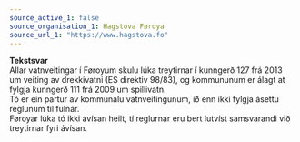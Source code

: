 ```yaml
---
source_active_1: false
source_organisation_1: Hagstova Føroya
source_url_1: "https://www.hagstova.fo"
---
```

<b>Tekstsvar</b>  
Allar vatnveitingar í Føroyum skulu lúka treytirnar í kunngerð 127 frá 2013 um veiting av drekkivatni (ES direktiv 98/83), og kommununum er álagt at fylgja kunngerð 111 frá 2009 um spillivatn.  
Tó er ein partur av kommunalu vatnveitingunum, ið enn ikki fylgja ásettu reglunum til fulnar.  
Føroyar lúka tó ikki ávísan heilt, tí reglurnar eru bert lutvíst samsvarandi við treytirnar fyri ávísan.

